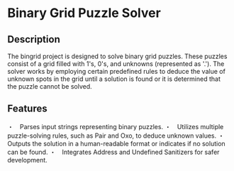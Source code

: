 # Binary Grid Puzzle Solver 

## Description
The bingrid project is designed to solve binary grid puzzles. These puzzles consist of a grid filled with 1's, 0's, and unknowns (represented as '.'). The solver works by employing certain predefined rules to deduce the value of unknown spots in the grid until a solution is found or it is determined that the puzzle cannot be solved.


## Features
・　Parses input strings representing binary puzzles.
・　Utilizes multiple puzzle-solving rules, such as Pair and Oxo, to deduce unknown values.
・　Outputs the solution in a human-readable format or indicates if no solution can be found.
・　Integrates Address and Undefined Sanitizers for safer development.

